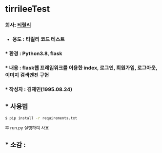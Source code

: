 # tirrileeTest


### 회사: [티릴리][tirrilee]

[tirrilee]: https://www.tirrilee.io/ "Go tirrilee"

* ### 용도 : 티릴리 코드 테스트
### * 환경 : Python3.8, flask
### * 내용 : flask웹 프레임워크를 이용한 index, 로그인, 회원가입, 로그아웃, 이미지 검색엔진 구현
### * 작성자 : 김재민(1995.08.24)



## * 사용법 
```sh
$ pip install -r requirements.txt
```
후 run.py 실행하여 사용

## * 소감 : 


